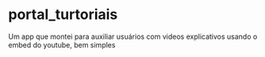 # portal_turtoriais
Um app que montei para auxiliar usuários com videos explicativos usando o embed do youtube, bem simples

